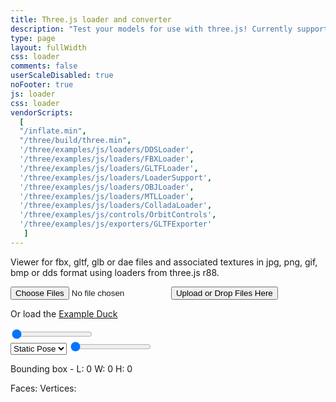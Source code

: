 ```yaml
---
title: Three.js loader and converter
description: "Test your models for use with three.js! Currently supports these formats: FBX, GTLF, GLB, OBJ, MTL, Collada, three.js JSON as well as textures in DDS, JPG, PNG, BMP and GIF formats."
type: page
layout: fullWidth
css: loader
comments: false
userScaleDisabled: true
noFooter: true
js: loader
css: loader
vendorScripts:
  [
  "/inflate.min",
  "/three/build/three.min",
  '/three/examples/js/loaders/DDSLoader',
  '/three/examples/js/loaders/FBXLoader',
  '/three/examples/js/loaders/GLTFLoader',
  '/three/examples/js/loaders/LoaderSupport',
  '/three/examples/js/loaders/OBJLoader',
  '/three/examples/js/loaders/MTLLoader',
  '/three/examples/js/loaders/ColladaLoader',
  '/three/examples/js/controls/OrbitControls',
  '/three/examples/js/exporters/GLTFExporter'
   ]
---
```


<canvas id="loader-canvas"></canvas>

<div id="loading-overlay" class="fill">

  <div id="file-upload-form">
    <p>Viewer for fbx, gltf, glb or dae files and associated textures in jpg, png, gif, bmp or dds format using loaders from three.js r88.</p>
    <input id="file-upload-input" type="file" name="files[]" multiple="" class="hide">
    <input type="submit" value="Upload or Drop Files Here" id="file-upload-button"/>
    <p>Or load the <a id="example-duck" href="#">Example Duck</a></p>
  </div>

  <div id="loading-bar" class="hide">
    <span id="bar">
      <span id="progress"></span>
    </span>
  </div>

</div>

<div id="controls">
  <div class="controls-section"></div>
  <div class="controls-section">
    <input id="lighting-slider" type="range" min="0" max="8" step="0.1" value="0"/>
    <span id="light-symbol" class="fa fa-lg fa-lightbulb-o" aria-hidden="true"></span>
  </div>
  <div class="controls-section">
    <div id="animation-controls" class="hide">
      <select id="animation-clips">
          <option value="static">Static Pose</option>
        </select>
        <a href="#" id="playback-control">
          <span id="play-button" class="fa fa-lg fa-play-circle hide" aria-hidden="true"></span>
          <span id="pause-button" class="fa fa-lg fa-pause-circle" aria-hidden="true"></span>
        </a>
        <input id="animation-slider" type="range" min="0" max="100" value="0" step="0.1" />
        <a href="#" id="playback-control" title="Save take as JSON">
          <span id="export-anims" class="fa fa-lg fa-save" aria-hidden="true"></span>
        </a>
    </div>
  </div>
  <div class="controls-section">
    <div id="model-info" class="hide">
      <p>
          Bounding box - L: <span id="bb-depth">0</span> W: <span id="bb-width">0</span> H: <span id="bb-height">0</span>
      </p>
      <p>
          Faces: <span id="faces"></span> Vertices: <span id="vertices"></span>
      </p>
    </div>
    <div>
      <a href="#" id="toggle-grid" title="Toggle Grid">
          <span class="fa fa-lg fa-th" aria-hidden="true"></span>
      </a>
      <a href="#" id="toggle-info" title="Model info">
        <span class="fa fa-lg fa-info" aria-hidden="true"></span>
      </a>
      <a href="#" id="toggle-environment" title="Change Environment Map">
          <span class="fa fa-lg fa-picture-o" aria-hidden="true"></span>
        </a>
      <a href="#" id="toggle-background" title="Toggle background">
        <span class="fa fa-lg fa-sun-o" aria-hidden="true"></span>
      </a>
      <a href="#" id="fullscreen-button" title="Go fullscreen">
        <span class="fa fa-lg fa-arrows-alt" aria-hidden="true"></span>
      </a>
      <a href="#" id="screenshot-button" title="Take a screenshot">
        <span class="fa fa-lg fa-camera" aria-hidden="true"></span>
      </a>
      <a href="#" id="export-gltf" title="Export to GLTF">
        <span class="fa fa-lg fa-save" aria-hidden="true"></span>
      </a>
      <a href="#" id="reset" title="Reset">
        <span class="fa fa-lg fa-undo" aria-hidden="true"></span>
      </a>
    </div>
  </div>
</div>
